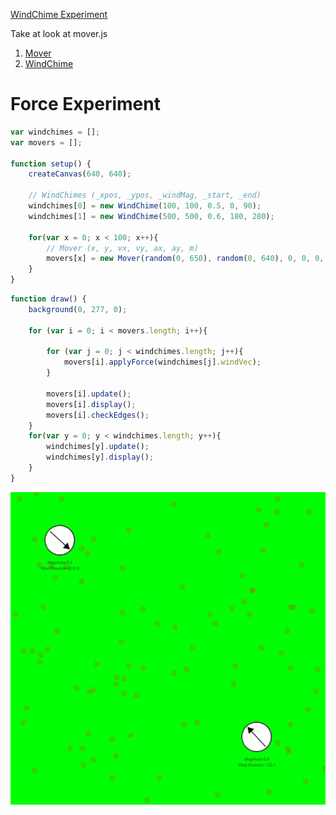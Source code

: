 [WindChime Experiment](./)

Take at look at mover.js
1. [Mover](mover/)
2. [WindChime](windchime)

# Force Experiment

```js
var windchimes = [];
var movers = [];

function setup() {
    createCanvas(640, 640);

    // WindChimes (_xpos, _ypos, _windMag, _start, _end)
    windchimes[0] = new WindChime(100, 100, 0.5, 0, 90);
    windchimes[1] = new WindChime(500, 500, 0.6, 180, 280);

    for(var x = 0; x < 100; x++){
        // Mover (x, y, vx, vy, ax, ay, m)
        movers[x] = new Mover(random(0, 650), random(0, 640), 0, 0, 0, 0, 4);
    }
}
```

```js
function draw() {
    background(0, 277, 0);

    for (var i = 0; i < movers.length; i++){

        for (var j = 0; j < windchimes.length; j++){
            movers[i].applyForce(windchimes[j].windVec);
        }

        movers[i].update();
        movers[i].display();
        movers[i].checkEdges();
    }
    for(var y = 0; y < windchimes.length; y++){
        windchimes[y].update();
        windchimes[y].display();
    }
}

```
<img src ="img/wind.gif"/>
